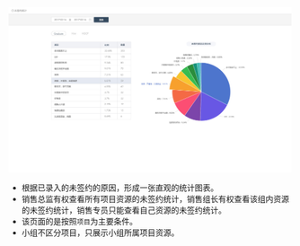 ![](/assets/4销售端1.0_未签约统计1.1.jpg)

- 根据已录入的未签约的原因，形成一张直观的统计图表。
- 销售总监有权查看所有项目资源的未签约统计，销售组长有权查看该组内资源的未签约统计，销售专员只能查看自己资源的未签约统计。
- 该页面的是按照`项目`为主要条件。
- 小组不区分项目，只展示小组所属项目资源。